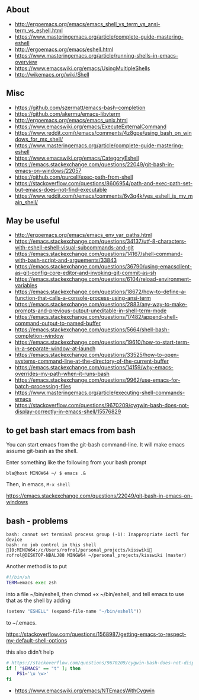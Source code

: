 ## About

- http://ergoemacs.org/emacs/emacs_shell_vs_term_vs_ansi-term_vs_eshell.html
- https://www.masteringemacs.org/article/complete-guide-mastering-eshell
- http://ergoemacs.org/emacs/eshell.html
- https://www.masteringemacs.org/article/running-shells-in-emacs-overview
- https://www.emacswiki.org/emacs/UsingMultipleShells
- http://wikemacs.org/wiki/Shell

## Misc

- https://github.com/szermatt/emacs-bash-completion
- https://github.com/akermu/emacs-libvterm
- http://ergoemacs.org/emacs/emacs_unix.html
- https://www.emacswiki.org/emacs/ExecuteExternalCommand
- https://www.reddit.com/r/emacs/comments/4z8gpe/using_bash_on_windows_for_mx_shell/
- https://www.masteringemacs.org/article/complete-guide-mastering-eshell
- https://www.emacswiki.org/emacs/CategoryEshell
- https://emacs.stackexchange.com/questions/22049/git-bash-in-emacs-on-windows/22057
- https://github.com/purcell/exec-path-from-shell
- https://stackoverflow.com/questions/8606954/path-and-exec-path-set-but-emacs-does-not-find-executable
- https://www.reddit.com/r/emacs/comments/6y3q4k/yes_eshell_is_my_main_shell/

## May be useful

- http://ergoemacs.org/emacs/emacs_env_var_paths.html
- https://emacs.stackexchange.com/questions/34137/utf-8-characters-with-eshell-eshell-visual-subcommands-and-git
- https://emacs.stackexchange.com/questions/14167/shell-command-with-bash-script-and-arguements/33843
- https://emacs.stackexchange.com/questions/36790/using-emacsclient-as-git-config-core-editor-and-invoking-git-commit-as-sh
- https://emacs.stackexchange.com/questions/6104/reload-environment-variables
- https://emacs.stackexchange.com/questions/18672/how-to-define-a-function-that-calls-a-console-process-using-ansi-term
- https://emacs.stackexchange.com/questions/2883/any-way-to-make-prompts-and-previous-output-uneditable-in-shell-term-mode
- https://emacs.stackexchange.com/questions/17482/append-shell-command-output-to-named-buffer
- https://emacs.stackexchange.com/questions/5664/shell-bash-completion-window
- https://emacs.stackexchange.com/questions/19610/how-to-start-term-in-a-separate-window-at-launch
- https://emacs.stackexchange.com/questions/33525/how-to-open-systems-command-line-at-the-directory-of-the-current-buffer
- https://emacs.stackexchange.com/questions/14159/why-emacs-overrides-my-path-when-it-runs-bash
- https://emacs.stackexchange.com/questions/9962/use-emacs-for-batch-processing-files
- https://www.masteringemacs.org/article/executing-shell-commands-emacs
- https://stackoverflow.com/questions/9670209/cygwin-bash-does-not-display-correctly-in-emacs-shell/15576829

## to get bash start emacs from bash

You can start emacs from the git-bash command-line. It will make emacs assume git-bash as the shell.

Enter something like the following from your bash prompt

`bla@host MINGW64 ~/ $ emacs .&`

Then, in emacs, `M-x shell`

https://emacs.stackexchange.com/questions/22049/git-bash-in-emacs-on-windows

## bash - problems

```
bash: cannot set terminal process group (-1): Inappropriate ioctl for device
bash: no job control in this shell
]0;MINGW64:/c/Users/rofrol/personal_projects/kisswiki
rofrol@DESKTOP-NBALJ88 MINGW64 ~/personal_projects/kisswiki (master)
```

Another method is to put

```bash
#!/bin/sh 
TERM=emacs exec zsh
```

into a file ~/bin/eshell, then chmod +x ~/bin/eshell, and tell emacs to use that as the shell by adding

```lisp
(setenv "ESHELL" (expand-file-name "~/bin/eshell"))
```

to ~/.emacs.

https://stackoverflow.com/questions/1568987/getting-emacs-to-respect-my-default-shell-options

this also didn't help

```bash
# https://stackoverflow.com/questions/9670209/cygwin-bash-does-not-display-correctly-in-emacs-shell
if [ "$EMACS" == "t" ]; then
    PS1='\u \w>'
fi
```

- https://www.emacswiki.org/emacs/NTEmacsWithCygwin

